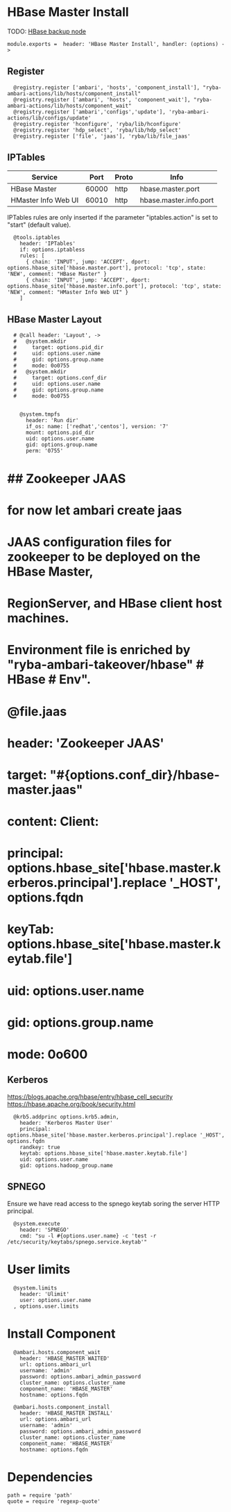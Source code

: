 
# HBase Master Install

TODO: [HBase backup node](http://willddy.github.io/2013/07/02/HBase-Add-Backup-Master-Node.html)

    module.exports =  header: 'HBase Master Install', handler: (options) ->

## Register

      @registry.register ['ambari', 'hosts', 'component_install'], "ryba-ambari-actions/lib/hosts/component_install"
      @registry.register ['ambari', 'hosts', 'component_wait'], "ryba-ambari-actions/lib/hosts/component_wait"
      @registry.register ['ambari','configs','update'], 'ryba-ambari-actions/lib/configs/update'
      @registry.register 'hconfigure', 'ryba/lib/hconfigure'
      @registry.register 'hdp_select', 'ryba/lib/hdp_select'
      @registry.register ['file', 'jaas'], 'ryba/lib/file_jaas'

## IPTables

| Service             | Port  | Proto | Info                   |
|---------------------|-------|-------|------------------------|
| HBase Master        | 60000 | http  | hbase.master.port      |
| HMaster Info Web UI | 60010 | http  | hbase.master.info.port |

IPTables rules are only inserted if the parameter "iptables.action" is set to
"start" (default value).

      @tools.iptables
        header: 'IPTables'
        if: options.iptabless
        rules: [
          { chain: 'INPUT', jump: 'ACCEPT', dport: options.hbase_site['hbase.master.port'], protocol: 'tcp', state: 'NEW', comment: "HBase Master" }
          { chain: 'INPUT', jump: 'ACCEPT', dport: options.hbase_site['hbase.master.info.port'], protocol: 'tcp', state: 'NEW', comment: "HMaster Info Web UI" }
        ]

## HBase Master Layout

      # @call header: 'Layout', ->
      #   @system.mkdir
      #     target: options.pid_dir
      #     uid: options.user.name
      #     gid: options.group.name
      #     mode: 0o0755
      #   @system.mkdir
      #     target: options.conf_dir
      #     uid: options.user.name
      #     gid: options.group.name
      #     mode: 0o0755


        @system.tmpfs
          header: 'Run dir'
          if_os: name: ['redhat','centos'], version: '7'
          mount: options.pid_dir
          uid: options.user.name
          gid: options.group.name
          perm: '0755'

# ## Zookeeper JAAS
#  for now let ambari create jaas
# JAAS configuration files for zookeeper to be deployed on the HBase Master,
# RegionServer, and HBase client host machines.
# 
# Environment file is enriched by "ryba-ambari-takeover/hbase" # HBase # Env".
# 
#       @file.jaas
#         header: 'Zookeeper JAAS'
#         target: "#{options.conf_dir}/hbase-master.jaas"
#         content: Client:
#           principal: options.hbase_site['hbase.master.kerberos.principal'].replace '_HOST', options.fqdn
#           keyTab: options.hbase_site['hbase.master.keytab.file']
#         uid: options.user.name
#         gid: options.group.name
#         mode: 0o600

## Kerberos

https://blogs.apache.org/hbase/entry/hbase_cell_security
https://hbase.apache.org/book/security.html

      @krb5.addprinc options.krb5.admin,
        header: 'Kerberos Master User'
        principal: options.hbase_site['hbase.master.kerberos.principal'].replace '_HOST', options.fqdn
        randkey: true
        keytab: options.hbase_site['hbase.master.keytab.file']
        uid: options.user.name
        gid: options.hadoop_group.name

## SPNEGO

Ensure we have read access to the spnego keytab soring the server HTTP
principal.

      @system.execute
        header: 'SPNEGO'
        cmd: "su -l #{options.user.name} -c 'test -r /etc/security/keytabs/spnego.service.keytab'"

# User limits

      @system.limits
        header: 'Ulimit'
        user: options.user.name
      , options.user.limits

# Install Component

      @ambari.hosts.component_wait
        header: 'HBASE_MASTER WAITED'
        url: options.ambari_url
        username: 'admin'
        password: options.ambari_admin_password
        cluster_name: options.cluster_name
        component_name: 'HBASE_MASTER'
        hostname: options.fqdn

      @ambari.hosts.component_install
        header: 'HBASE_MASTER INSTALL'
        url: options.ambari_url
        username: 'admin'
        password: options.ambari_admin_password
        cluster_name: options.cluster_name
        component_name: 'HBASE_MASTER'
        hostname: options.fqdn

# Dependencies

    path = require 'path'
    quote = require 'regexp-quote'

